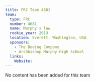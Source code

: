 ```yaml
---
title: FRC Team 4681
team:
  type: FRC
  number: 4681
  name: Murphy's law
  rookie_year: 2013
  location: Everett, Washington, USA
  sponsors:
    - The Boeing Company
    - Archbishop Murphy High School
  links:
    Website: 
---
```

No content has been added for this team